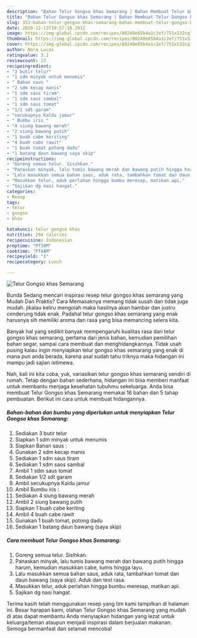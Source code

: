 ```yaml
---
description: "Bahan Telur Gongso khas Semarang | Bahan Membuat Telur Gongso khas Semarang Yang Bisa Manjain Lidah"
title: "Bahan Telur Gongso khas Semarang | Bahan Membuat Telur Gongso khas Semarang Yang Bisa Manjain Lidah"
slug: 353-bahan-telur-gongso-khas-semarang-bahan-membuat-telur-gongso-khas-semarang-yang-bisa-manjain-lidah
date: 2020-12-13T19:57:16.281Z
image: https://img-global.cpcdn.com/recipes/80240e65b4a1c2ef/751x532cq70/telur-gongso-khas-semarang-foto-resep-utama.jpg
thumbnail: https://img-global.cpcdn.com/recipes/80240e65b4a1c2ef/751x532cq70/telur-gongso-khas-semarang-foto-resep-utama.jpg
cover: https://img-global.cpcdn.com/recipes/80240e65b4a1c2ef/751x532cq70/telur-gongso-khas-semarang-foto-resep-utama.jpg
author: Nora Lucas
ratingvalue: 3.1
reviewcount: 13
recipeingredient:
- "3 butir telur"
- "1 sdm minyak untuk menumis"
- " Bahan saus "
- "2 sdm kecap manis"
- "1 sdm saus tiram"
- "1 sdm saos sambal"
- "1 sdm saus tomat"
- "1/2 sdt garam"
- "secukupnya Kaldu jamur"
- " Bumbu iris "
- "4 siung bawang merah"
- "2 siung bawang putih"
- "1 buah cabe keriting"
- "4 buah cabe rawit"
- "1 buah tomat potong dadu"
- "1 batang daun bawang saya skip"
recipeinstructions:
- "Goreng semua telur. Sisihkan."
- "Panaskan minyak, lalu tumis bawang merah dan bawang putih hingga harum, kemudian masukkan cabe, tumis hingga layu."
- "Lalu masukkan semua bahan saus, aduk rata, tambahkan tomat dan daun bawang (saya skip). Aduk dan test rasa."
- "Masukkan telur, aduk perlahan hingga bumbu meresap, matikan api."
- "Sajikan dg nasi hangat."
categories:
- Resep
tags:
- telur
- gongso
- khas

katakunci: telur gongso khas 
nutrition: 294 calories
recipecuisine: Indonesian
preptime: "PT38M"
cooktime: "PT48M"
recipeyield: "1"
recipecategory: Lunch

---
```



![Telur Gongso khas Semarang](https://img-global.cpcdn.com/recipes/80240e65b4a1c2ef/751x532cq70/telur-gongso-khas-semarang-foto-resep-utama.jpg)

Bunda Sedang mencari inspirasi resep telur gongso khas semarang yang Mudah Dan Praktis? Cara Memasaknya memang tidak susah dan tidak juga mudah. jikalau keliru mengolah maka hasilnya akan hambar dan justru cenderung tidak enak. Padahal telur gongso khas semarang yang enak harusnya sih memiliki aroma dan rasa yang bisa memancing selera kita.

Banyak hal yang sedikit banyak mempengaruhi kualitas rasa dari telur gongso khas semarang, pertama dari jenis bahan, kemudian pemilihan bahan segar, sampai cara membuat dan menghidangkannya. Tidak usah pusing kalau ingin menyiapkan telur gongso khas semarang yang enak di mana pun anda berada, karena asal sudah tahu triknya maka hidangan ini mampu jadi sajian istimewa.




Nah, kali ini kita coba, yuk, variasikan telur gongso khas semarang sendiri di rumah. Tetap dengan bahan sederhana, hidangan ini bisa memberi manfaat untuk membantu menjaga kesehatan tubuhmu sekeluarga. Anda bisa membuat Telur Gongso khas Semarang memakai 16 bahan dan 5 tahap pembuatan. Berikut ini cara untuk membuat hidangannya.

<!--inarticleads1-->

##### Bahan-bahan dan bumbu yang diperlukan untuk menyiapkan Telur Gongso khas Semarang:

1. Sediakan 3 butir telur
1. Siapkan 1 sdm minyak untuk menumis
1. Siapkan  Bahan saus :
1. Gunakan 2 sdm kecap manis
1. Sediakan 1 sdm saus tiram
1. Sediakan 1 sdm saos sambal
1. Ambil 1 sdm saus tomat
1. Sediakan 1/2 sdt garam
1. Ambil secukupnya Kaldu jamur
1. Ambil  Bumbu iris :
1. Sediakan 4 siung bawang merah
1. Ambil 2 siung bawang putih
1. Siapkan 1 buah cabe keriting
1. Ambil 4 buah cabe rawit
1. Gunakan 1 buah tomat, potong dadu
1. Sediakan 1 batang daun bawang (saya skip)




<!--inarticleads2-->

##### Cara membuat Telur Gongso khas Semarang:

1. Goreng semua telur. Sisihkan.
1. Panaskan minyak, lalu tumis bawang merah dan bawang putih hingga harum, kemudian masukkan cabe, tumis hingga layu.
1. Lalu masukkan semua bahan saus, aduk rata, tambahkan tomat dan daun bawang (saya skip). Aduk dan test rasa.
1. Masukkan telur, aduk perlahan hingga bumbu meresap, matikan api.
1. Sajikan dg nasi hangat.




Terima kasih telah menggunakan resep yang tim kami tampilkan di halaman ini. Besar harapan kami, olahan Telur Gongso khas Semarang yang mudah di atas dapat membantu Anda menyiapkan hidangan yang lezat untuk keluarga/teman ataupun menjadi inspirasi dalam berjualan makanan. Semoga bermanfaat dan selamat mencoba!
